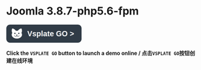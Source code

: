 # Joomla 3.8.7-php5.6-fpm

<a href="https://www.vsplate.com/?docker-compose=https://github.com/vsplate/dcenvs/joomla/3.8.7-php5.6-fpm"><img alt="VSPLATE GO" src="https://raw.githubusercontent.com/vsplate/images/master/vsgo_btn.png" width="200px"></a>

**Click the `VSPLATE GO` button to launch a demo online / 点击`VSPLATE GO`按钮创建在线环境**